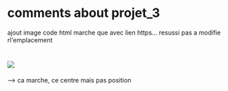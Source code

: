# comments about projet_3

ajout image code html
marche que avec lien https...
resussi pas a modifie rl'emplacement
<h1> <img src = "..." ... ></h1>  --> ca marche, ce centre mais pas position 